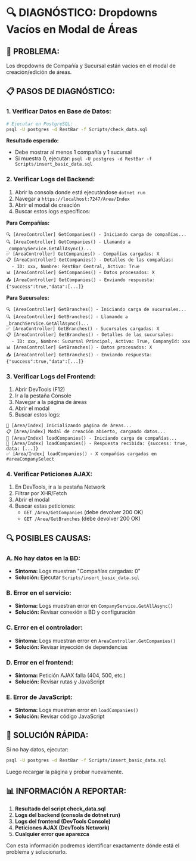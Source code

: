 # 🔍 DIAGNÓSTICO: Dropdowns Vacíos en Modal de Áreas

## 🎯 **PROBLEMA:**
Los dropdowns de Compañía y Sucursal están vacíos en el modal de creación/edición de áreas.

## 📋 **PASOS DE DIAGNÓSTICO:**

### **1. Verificar Datos en Base de Datos:**
```bash
# Ejecutar en PostgreSQL:
psql -U postgres -d RestBar -f Scripts/check_data.sql
```

**Resultado esperado:**
- Debe mostrar al menos 1 compañía y 1 sucursal
- Si muestra 0, ejecutar: `psql -U postgres -d RestBar -f Scripts/insert_basic_data.sql`

### **2. Verificar Logs del Backend:**
1. Abrir la consola donde está ejecutándose `dotnet run`
2. Navegar a `https://localhost:7247/Area/Index`
3. Abrir el modal de creación
4. Buscar estos logs específicos:

**Para Compañías:**
```
🔍 [AreaController] GetCompanies() - Iniciando carga de compañías...
🔍 [AreaController] GetCompanies() - Llamando a _companyService.GetAllAsync()...
✅ [AreaController] GetCompanies() - Compañías cargadas: X
📋 [AreaController] GetCompanies() - Detalles de las compañías:
  - ID: xxx, Nombre: RestBar Central, Activa: True
📊 [AreaController] GetCompanies() - Datos procesados: X
📤 [AreaController] GetCompanies() - Enviando respuesta: {"success":true,"data":[...]}
```

**Para Sucursales:**
```
🔍 [AreaController] GetBranches() - Iniciando carga de sucursales...
🔍 [AreaController] GetBranches() - Llamando a _branchService.GetAllAsync()...
✅ [AreaController] GetBranches() - Sucursales cargadas: X
📋 [AreaController] GetBranches() - Detalles de las sucursales:
  - ID: xxx, Nombre: Sucursal Principal, Activa: True, CompanyId: xxx
📊 [AreaController] GetBranches() - Datos procesados: X
📤 [AreaController] GetBranches() - Enviando respuesta: {"success":true,"data":[...]}
```

### **3. Verificar Logs del Frontend:**
1. Abrir DevTools (F12)
2. Ir a la pestaña Console
3. Navegar a la página de áreas
4. Abrir el modal
5. Buscar estos logs:

```
🚀 [Area/Index] Inicializando página de áreas...
📋 [Area/Index] Modal de creación abierto, cargando datos...
🏢 [Area/Index] loadCompanies() - Iniciando carga de compañías...
📡 [Area/Index] loadCompanies() - Respuesta recibida: {success: true, data: [...]}
✅ [Area/Index] loadCompanies() - X compañías cargadas en #areaCompanySelect
```

### **4. Verificar Peticiones AJAX:**
1. En DevTools, ir a la pestaña Network
2. Filtrar por XHR/Fetch
3. Abrir el modal
4. Buscar estas peticiones:
   - `GET /Area/GetCompanies` (debe devolver 200 OK)
   - `GET /Area/GetBranches` (debe devolver 200 OK)

## 🔍 **POSIBLES CAUSAS:**

### **A. No hay datos en la BD:**
- **Síntoma:** Logs muestran "Compañías cargadas: 0"
- **Solución:** Ejecutar `Scripts/insert_basic_data.sql`

### **B. Error en el servicio:**
- **Síntoma:** Logs muestran error en `CompanyService.GetAllAsync()`
- **Solución:** Revisar conexión a BD y configuración

### **C. Error en el controlador:**
- **Síntoma:** Logs muestran error en `AreaController.GetCompanies()`
- **Solución:** Revisar inyección de dependencias

### **D. Error en el frontend:**
- **Síntoma:** Petición AJAX falla (404, 500, etc.)
- **Solución:** Revisar rutas y JavaScript

### **E. Error de JavaScript:**
- **Síntoma:** Logs muestran error en `loadCompanies()`
- **Solución:** Revisar código JavaScript

## 🚀 **SOLUCIÓN RÁPIDA:**

Si no hay datos, ejecutar:
```bash
psql -U postgres -d RestBar -f Scripts/insert_basic_data.sql
```

Luego recargar la página y probar nuevamente.

## 📊 **INFORMACIÓN A REPORTAR:**

1. **Resultado del script check_data.sql**
2. **Logs del backend (consola de dotnet run)**
3. **Logs del frontend (DevTools Console)**
4. **Peticiones AJAX (DevTools Network)**
5. **Cualquier error que aparezca**

Con esta información podremos identificar exactamente dónde está el problema y solucionarlo.
